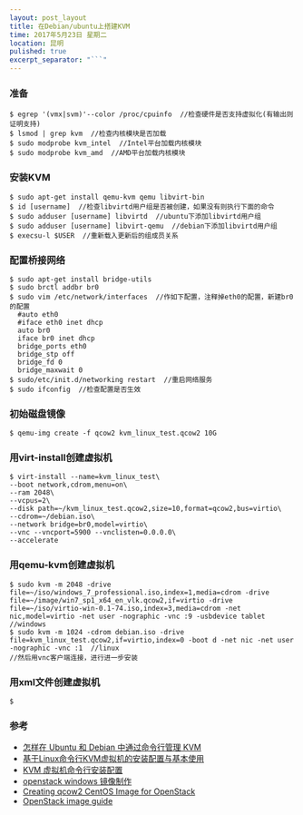 ```yaml
---
layout: post_layout
title: 在Debian/ubuntu上搭建KVM
time: 2017年5月23日 星期二
location: 昆明
pulished: true
excerpt_separator: "```"
---
```


### 准备

```shell
$ egrep '(vmx|svm)'--color /proc/cpuinfo  //检查硬件是否支持虚拟化(有输出则证明支持)
$ lsmod | grep kvm  //检查内核模块是否加载
$ sudo modprobe kvm_intel  //Intel平台加载内核模块
$ sudo modprobe kvm_amd  //AMD平台加载内核模块
```

### 安装KVM

```shell
$ sudo apt-get install qemu-kvm qemu libvirt-bin
$ id [username]  //检查libvirtd用户组是否被创建，如果没有则执行下面的命令
$ sudo adduser [username] libvirtd  //ubuntu下添加libvirtd用户组
$ sudo adduser [username] libvirt-qemu  //debian下添加libvirtd用户组
$ execsu-l $USER  //重新载入更新后的组成员关系
```

### 配置桥接网络

```shell
$ sudo apt-get install bridge-utils
$ sudo brctl addbr br0
$ sudo vim /etc/network/interfaces  //作如下配置，注释掉eth0的配置，新建br0的配置
  #auto eth0
  #iface eth0 inet dhcp
  auto br0
  iface br0 inet dhcp
  bridge_ports eth0
  bridge_stp off
  bridge_fd 0
  bridge_maxwait 0
$ sudo/etc/init.d/networking restart  //重启网络服务
$ sudo ifconfig  //检查配置是否生效
```

### 初始磁盘镜像

```shell
$ qemu-img create -f qcow2 kvm_linux_test.qcow2 10G
```

### 用virt-install创建虚拟机

```shell
$ virt-install --name=kvm_linux_test\
--boot network,cdrom,menu=on\
--ram 2048\
--vcpus=2\
--disk path=~/kvm_linux_test.qcow2,size=10,format=qcow2,bus=virtio\
--cdrom=~/debian.iso\
--network bridge=br0,model=virtio\
--vnc --vncport=5900 --vnclisten=0.0.0.0\
--accelerate
```

### 用qemu-kvm创建虚拟机

```shell
$ sudo kvm -m 2048 -drive file=~/iso/windows_7_professional.iso,index=1,media=cdrom -drive file=~/image/win7_sp1_x64_en_vlk.qcow2,if=virtio -drive file=~/iso/virtio-win-0.1-74.iso,index=3,media=cdrom -net nic,model=virtio -net user -nographic -vnc :9 -usbdevice tablet  //windows
$ sudo kvm -m 1024 -cdrom debian.iso -drive file=kvm_linux_test.qcow2,if=virtio,index=0 -boot d -net nic -net user -nographic -vnc :1  //linux
//然后用vnc客户端连接，进行进一步安装
```

### 用xml文件创建虚拟机

```shell
$ 
```
### 参考

- [怎样在 Ubuntu 和 Debian 中通过命令行管理 KVM](http://www.linuxidc.com/Linux/2016-02/128731.htm)
- [基于Linux命令行KVM虚拟机的安装配置与基本使用](http://www.cnblogs.com/linuxprobe/p/5724546.html)
- [KVM 虚拟机命令行安装配置](http://blog.csdn.net/cd520yy/article/details/10000671)
- [openstack windows 镜像制作](http://cs2.swfc.edu.cn/~jsf/network/openstack_windows.html)
- [Creating qcow2 CentOS Image for OpenStack](https://www.ibm.com/developerworks/community/wikis/home?lang=en#!/wiki/OpenStack/page/Creating+qcow2+CentOS+Image+for+OpenStack)
- [OpenStack image guide](https://docs.openstack.org/image-guide/virt-install.html)

